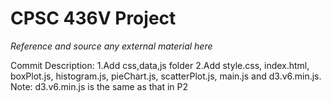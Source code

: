# CPSC 436V Project

*Reference and source any external material here*

Commit Description:
1.Add css,data,js folder
2.Add style.css, index.html, boxPlot.js, histogram.js, pieChart.js, scatterPlot.js, main.js and d3.v6.min.js.
Note: d3.v6.min.js is the same as that in P2